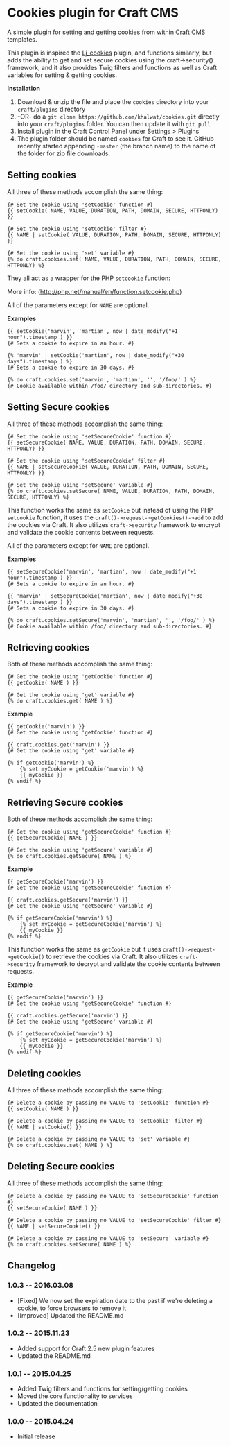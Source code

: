 # Cookies plugin for Craft CMS

A simple plugin for setting and getting cookies from within [Craft CMS](http://buildwithcraft.com) templates.

This plugin is inspired the [Lj_cookies](https://github.com/lewisjenkins/craft-lj-cookies) plugin, and functions similarly, but adds the ability to get and set secure cookies using the craft->security() framework, and it also provides Twig filters and functions as well as Craft variables for setting & getting cookies.

**Installation**

1. Download & unzip the file and place the `cookies` directory into your `craft/plugins` directory
2.  -OR- do a `git clone https://github.com/khalwat/cookies.git` directly into your `craft/plugins` folder.  You can then update it with `git pull`
3. Install plugin in the Craft Control Panel under Settings > Plugins
4. The plugin folder should be named `cookies` for Craft to see it.  GitHub recently started appending `-master` (the branch name) to the name of the folder for zip file downloads.

## Setting cookies

All three of these methods accomplish the same thing:

	{# Set the cookie using 'setCookie' function #}
    {{ setCookie( NAME, VALUE, DURATION, PATH, DOMAIN, SECURE, HTTPONLY) }}
    
	{# Set the cookie using 'setCookie' filter #}
    {{ NAME | setCookie( VALUE, DURATION, PATH, DOMAIN, SECURE, HTTPONLY) }}

	{# Set the cookie using 'set' variable #}
    {% do craft.cookies.set( NAME, VALUE, DURATION, PATH, DOMAIN, SECURE, HTTPONLY) %}

They all act as a wrapper for the PHP `setcookie` function:

More info: (http://php.net/manual/en/function.setcookie.php)

All of the parameters except for `NAME` are optional.

**Examples**

    {{ setCookie('marvin', 'martian', now | date_modify("+1 hour").timestamp ) }}
    {# Sets a cookie to expire in an hour. #}

    {% 'marvin' | setCookie('martian', now | date_modify("+30 days").timestamp ) %}
    {# Sets a cookie to expire in 30 days. #}
	
    {% do craft.cookies.set('marvin', 'martian', '', '/foo/' ) %}
    {# Cookie available within /foo/ directory and sub-directories. #}

## Setting Secure cookies

All three of these methods accomplish the same thing:

	{# Set the cookie using 'setSecureCookie' function #}
    {{ setSecureCookie( NAME, VALUE, DURATION, PATH, DOMAIN, SECURE, HTTPONLY) }}
    
	{# Set the cookie using 'setSecureCookie' filter #}
    {{ NAME | setSecureCookie( VALUE, DURATION, PATH, DOMAIN, SECURE, HTTPONLY) }}

	{# Set the cookie using 'setSecure' variable #}
    {% do craft.cookies.setSecure( NAME, VALUE, DURATION, PATH, DOMAIN, SECURE, HTTPONLY) %}

This function works the same as `setCookie` but instead of using the PHP `setcookie` function, it uses the `craft()->request->getCookies()->add` to add the cookies via Craft.  It also utilizes `craft->security` framework to encrypt and validate the cookie contents between requests.

All of the parameters except for `NAME` are optional.

**Examples**

    {{ setSecureCookie('marvin', 'martian', now | date_modify("+1 hour").timestamp ) }}
    {# Sets a cookie to expire in an hour. #}

    {{ 'marvin' | setSecureCookie('martian', now | date_modify("+30 days").timestamp ) }}
    {# Sets a cookie to expire in 30 days. #}
	
    {% do craft.cookies.setSecure('marvin', 'martian', '', '/foo/' ) %}
    {# Cookie available within /foo/ directory and sub-directories. #}

## Retrieving cookies

Both of these methods accomplish the same thing:

	{# Get the cookie using 'getCookie' function #}
    {{ getCookie( NAME ) }}
    
	{# Get the cookie using 'get' variable #}
    {% do craft.cookies.get( NAME ) %}

**Example**

    {{ getCookie('marvin') }}
	{# Get the cookie using 'getCookie' function #}

    {{ craft.cookies.get('marvin') }}
	{# Get the cookie using 'get' variable #}

	{% if getCookie('marvin') %}
		{% set myCookie = getCookie('marvin') %}
		{{ myCookie }}
	{% endif %}

## Retrieving Secure cookies

Both of these methods accomplish the same thing:

	{# Get the cookie using 'getSecureCookie' function #}
    {{ getSecureCookie( NAME ) }}
    
	{# Get the cookie using 'getSecure' variable #}
    {% do craft.cookies.getSecure( NAME ) %}

**Example**

    {{ getSecureCookie('marvin') }}
	{# Get the cookie using 'getSecureCookie' function #}

    {{ craft.cookies.getSecure('marvin') }}
	{# Get the cookie using 'getSecure' variable #}

	{% if getSecureCookie('marvin') %}
		{% set myCookie = getSecureCookie('marvin') %}
		{{ myCookie }}
	{% endif %}

This function works the same as `getCookie` but it uses `craft()->request->getCookie()` to retrieve the cookies via Craft.  It also utilizes `craft->security` framework to decrypt and validate the cookie contents between requests.

**Example**

    {{ getSecureCookie('marvin') }}
	{# Get the cookie using 'getSecureCookie' function #}

    {{ craft.cookies.getSecure('marvin') }}
	{# Get the cookie using 'getSecure' variable #}

	{% if getSecureCookie('marvin') %}
		{% set myCookie = getSecureCookie('marvin') %}
		{{ myCookie }}
	{% endif %}
	
## Deleting cookies

All three of these methods accomplish the same thing:

	{# Delete a cookie by passing no VALUE to 'setCookie' function #}
    {{ setCookie( NAME ) }}
    
	{# Delete a cookie by passing no VALUE to 'setCookie' filter #}
    {{ NAME | setCookie() }}

	{# Delete a cookie by passing no VALUE to 'set' variable #}
    {% do craft.cookies.set( NAME ) %}

## Deleting Secure cookies

All three of these methods accomplish the same thing:

	{# Delete a cookie by passing no VALUE to 'setSecureCookie' function #}
    {{ setSecureCookie( NAME ) }}
    
	{# Delete a cookie by passing no VALUE to 'setSecureCookie' filter #}
    {{ NAME | setSecureCookie() }}

	{# Delete a cookie by passing no VALUE to 'setSecure' variable #}
    {% do craft.cookies.setSecure( NAME ) %}

## Changelog

### 1.0.3 -- 2016.03.08

* [Fixed] We now set the expiration date to the past if we're deleting a cookie, to force browsers to remove it
* [Improved] Updated the README.md

### 1.0.2 -- 2015.11.23

* Added support for Craft 2.5 new plugin features
* Updated the README.md

### 1.0.1 -- 2015.04.25

* Added Twig filters and functions for setting/getting cookies
* Moved the core functionality to services
* Updated the documentation

### 1.0.0 -- 2015.04.24

* Initial release
